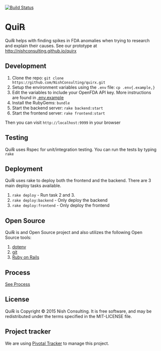 [![Build Status](https://api.travis-ci.org/NishConsulting/quirx.svg?branch=master)](https://travis-ci.org/NishConsulting/quirx)

# Qui℞
Qui℞ helps with finding spikes in FDA anomalies when trying to research and explain their causes.
See our prototype at http://nishconsulting.github.io/quirx

## Development

1. Clone the repo: `git clone https://github.com/NishConsulting/quirx.git`
2. Setup the environment variables using the `.env` file: `cp .env{.example,}`
3. Edit the variables to include your OpenFDA API key. More instructions are found in [.env.example](.env.example)
4. Install the RubyGems: `bundle`
5. Start the backend server: `rake backend:start`
6. Start the frontend server: `rake frontend:start`

Then you can visit `http://localhost:9999` in your browser

## Testing

Qui℞ uses Rspec for unit/integration testing. You can run the tests by typing `rake`

## Deployment

Qui℞ uses rake to deploy both the frontend and the backend. There are 3 main deploy tasks available.

1. `rake deploy` - Run task 2 and 3.
2. `rake deploy:backend` - Only deploy the backend
3. `rake deploy:frontend` - Only deploy the frontend

## Open Source

Qui℞ is and Open Source project and also utilizes the following Open Source tools:

1. [dotenv](https://github.com/bkeepers/dotenv)
2. [git](https://git-scm.com/)
3. [Ruby on Rails](http://rubyonrails.org/)

## Process

[See Process](docs/process.md)

## License

Qui℞ is Copyright © 2015 Nish Consulting. It is free software, and may be redistributed under the terms specified in the MIT-LICENSE file.

## Project tracker

We are using [Pivotal Tracker](https://www.pivotaltracker.com/n/projects/1370420) to manage this project.

